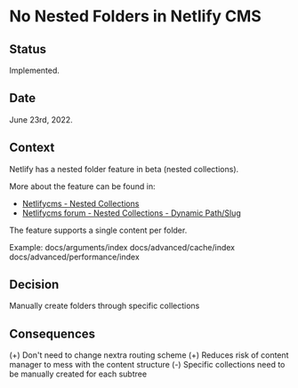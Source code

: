 # No Nested Folders in Netlify CMS

## Status

Implemented.

## Date

June 23rd, 2022.

## Context

Netlify has a nested folder feature in beta (nested collections).

More about the feature can be found in:
- [Netlifycms - Nested Collections](https://www.netlifycms.org/docs/beta-features/#nested-collections)
- [Netlifycms forum - Nested Collections - Dynamic Path/Slug](https://answers.netlify.com/t/nested-collections-dynamic-path-slug/24352/2)

The feature supports a single content per folder.

Example:
  docs/arguments/index
  docs/advanced/cache/index
  docs/advanced/performance/index


## Decision

Manually create folders through specific collections

## Consequences

(+) Don't need to change nextra routing scheme
(+) Reduces risk of content manager to mess with the content structure
(-) Specific collections need to be manually created for each subtree